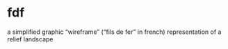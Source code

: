 # fdf
a simplified graphic “wireframe” (“fils de fer” in french) representation of a relief landscape
